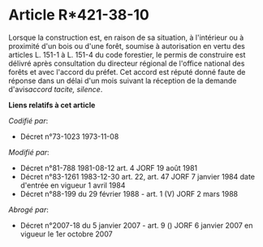 # Article R*421-38-10

Lorsque la construction est, en raison de sa situation, à l'intérieur ou à proximité d'un bois ou d'une forêt, soumise à
autorisation en vertu des articles L. 151-1 à L. 151-4 du code forestier, le permis de construire est délivré après
consultation du directeur régional de l'office national des forêts et avec l'accord du préfet. Cet accord est réputé donné
faute de réponse dans un délai d'un mois suivant la réception de la demande d'avis*accord tacite, silence*.

**Liens relatifs à cet article**

_Codifié par_:

  - Décret n°73-1023 1973-11-08

_Modifié par_:

  - Décret n°81-788 1981-08-12 art. 4 JORF 19 août 1981
  - Décret n°83-1261 1983-12-30 art. 22, art. 47 JORF 7 janvier 1984 date d'entrée en vigueur 1 avril 1984
  - Décret n°88-199 du 29 février 1988 - art. 1 (V) JORF 2 mars 1988

_Abrogé par_:

  - Décret n°2007-18 du 5 janvier 2007 - art. 9 () JORF 6 janvier 2007 en vigueur le 1er octobre 2007
